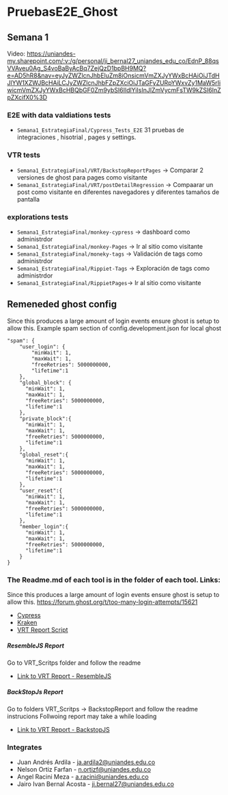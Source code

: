 # PruebasE2E_Ghost

## Semana 1

Video: https://uniandes-my.sharepoint.com/:v:/g/personal/ji_bernal27_uniandes_edu_co/EdnP_88qsVVAveu0Ag_S4voBaByAcBq7ZejQzD1bpBH9MQ?e=AD5hR8&nav=eyJyZWZlcnJhbEluZm8iOnsicmVmZXJyYWxBcHAiOiJTdHJlYW1XZWJBcHAiLCJyZWZlcnJhbFZpZXciOiJTaGFyZURpYWxvZy1MaW5rIiwicmVmZXJyYWxBcHBQbGF0Zm9ybSI6IldlYiIsInJlZmVycmFsTW9kZSI6InZpZXcifX0%3D

### E2E with data valdiations tests

- `Semana1_EstrategiaFinal/Cypress_Tests_E2E` 31 pruebas de integraciones , hisotrial , pages y settings.

### VTR tests

- `Semana1_EstrategiaFinal/VRT/BackstopReportPages` -> Comparar 2 versiones de ghost para pages como visitante
- `Semana1_EstrategiaFinal/VRT/postDetailRegression` -> Compaarar un post como visitante en diferentes navegadores y diferentes tamaños de pantalla

### explorations tests

- `Semana1_EstrategiaFinal/monkey-cypress` -> dashboard como administrdor
- `Semana1_EstrategiaFinal/monkey-Pages` -> Ir al sitio como visitante
- `Semana1_EstrategiaFinal/moneky-tags` -> Validación de tags como administrdor
- `Semana1_EstrategiaFinal/Rippiet-Tags` -> Exploración de tags como administrdor
- `Semana1_EstrategiaFinal/RippietPages`-> Ir al sitio como visitante

## Remeneded ghost config

Since this produces a large amount of login events ensure ghost is setup to allow this.
Example spam section of config.development.json for local ghost

```
"spam": {
    "user_login": {
        "minWait": 1,
        "maxWait": 1,
        "freeRetries": 5000000000,
        "lifetime":1
    },
    "global_block": {
      "minWait": 1,
      "maxWait": 1,
      "freeRetries": 5000000000,
      "lifetime":1
    },
    "private_block":{
      "minWait": 1,
      "maxWait": 1,
      "freeRetries": 5000000000,
      "lifetime":1
    },
    "global_reset":{
      "minWait": 1,
      "maxWait": 1,
      "freeRetries": 5000000000,
      "lifetime":1
    },
    "user_reset":{
      "minWait": 1,
      "maxWait": 1,
      "freeRetries": 5000000000,
      "lifetime":1
    },
    "member_login":{
      "minWait": 1,
      "maxWait": 1,
      "freeRetries": 5000000000,
      "lifetime":1
    }
}
```

### The Readme.md of each tool is in the folder of each tool. Links:

Since this produces a large amount of login events ensure ghost is setup to allow this.
https://forum.ghost.org/t/too-many-login-attempts/15621

- [Cypress](./Cypress_Tests_E2E/README.md)
- [Kraken](./Kraken_Tests_E2E/README.md)
- [VRT Report Script](./VRT_Scritps/README.md)

##### ResembleJS Report

Go to VRT_Scritps folder and follow the readme

- [Link to VRT Report - ResembleJS](./VRT_Scritps/results/report.html)

##### BackStopJs Report

Go to folders VRT_Scritps -> BackstopReport and follow the readme instrucions
Follwoing report may take a while loading

- [Link to VRT Report - BackstopJS](https://uniandes-my.sharepoint.com/personal/ji_bernal27_uniandes_edu_co/_layouts/15/onedrive.aspx?id=%2Fpersonal%2Fji%5Fbernal27%5Funiandes%5Fedu%5Fco%2FDocuments%2FBackstopJS%20Report%20%2811%5F19%5F2023%209%5F03%5F51%20PM%29%2Ehtml&parent=%2Fpersonal%2Fji%5Fbernal27%5Funiandes%5Fedu%5Fco%2FDocuments&ga=1)

### Integrates

- Juan Andrés Ardila - ja.ardila2@uniandes.edu.co
- Nelson Ortiz Farfan - n.ortizf@uniandes.edu.co
- Angel Racini Meza - a.racini@uniandes.edu.co
- Jairo Ivan Bernal Acosta - ji.bernal27@uniandes.edu.co
